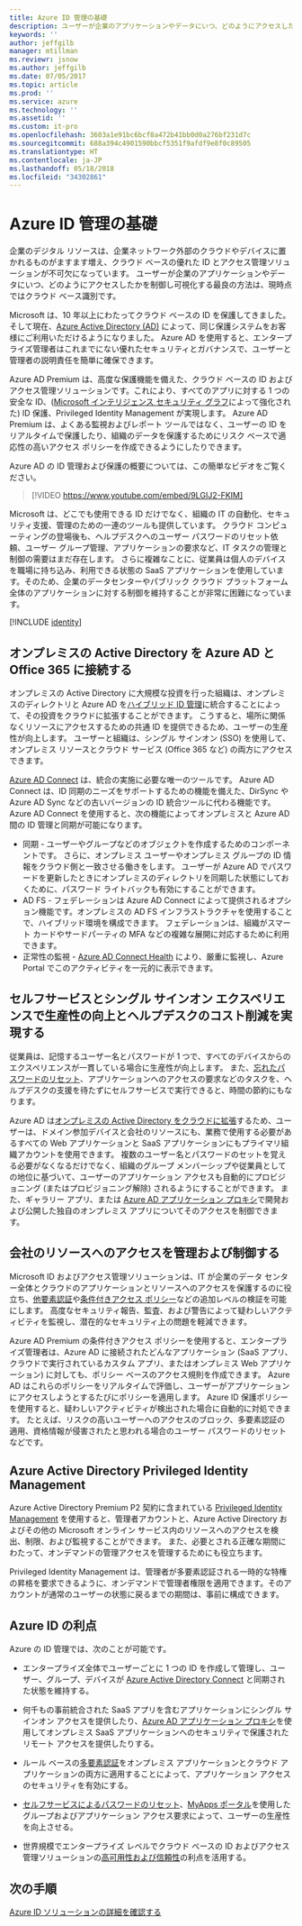 ```yaml
---
title: Azure ID 管理の基礎
description: ユーザーが企業のアプリケーションやデータにいつ、どのようにアクセスしたかを制御し可視化する最良の方法は、現時点ではクラウド ベース識別です。
keywords: ''
author: jeffgilb
manager: mtillman
ms.reviewr: jsnow
ms.author: jeffgilb
ms.date: 07/05/2017
ms.topic: article
ms.prod: ''
ms.service: azure
ms.technology: ''
ms.assetid: ''
ms.custom: it-pro
ms.openlocfilehash: 3603a1e91bc6bcf8a472b41bb0d0a276bf231d7c
ms.sourcegitcommit: 688a394c4901590bbcf5351f9afdf9e8f0c89505
ms.translationtype: HT
ms.contentlocale: ja-JP
ms.lasthandoff: 05/18/2018
ms.locfileid: "34302861"
---
```

# <a name="fundamentals-of-azure-identity-management"></a>Azure ID 管理の基礎

企業のデジタル リソースは、企業ネットワーク外部のクラウドやデバイスに置かれるものがますます増え、クラウド ベースの優れた ID とアクセス管理ソリューションが不可欠になっています。 ユーザーが企業のアプリケーションやデータにいつ、どのようにアクセスしたかを制御し可視化する最良の方法は、現時点ではクラウド ベース識別です。

Microsoft は、10 年以上にわたってクラウド ベースの ID を保護してきました。そして現在、[Azure Active Directory (AD)](active-directory-whatis.md) によって、同じ保護システムをお客様にご利用いただけるようになりました。 Azure AD を使用すると、エンタープライズ管理者はこれまでにない優れたセキュリティとガバナンスで、ユーザーと管理者の説明責任を簡単に確保できます。

Azure AD Premium は、高度な保護機能を備えた、クラウド ベースの ID およびアクセス管理ソリューションです。これにより、すべてのアプリに対する 1 つの安全な ID、([Microsoft インテリジェンス セキュリティ グラフ](https://www.microsoft.com/en-us/security/intelligence)によって強化された) ID 保護、Privileged Identity Management が実現します。 Azure AD Premium は、よくある監視およびレポート ツールではなく、ユーザーの ID をリアルタイムで保護したり、組織のデータを保護するためにリスク ベースで適応性の高いアクセス ポリシーを作成できるようにしたりできます。

Azure AD の ID 管理および保護の概要については、この簡単なビデオをご覧ください。
>[!VIDEO https://www.youtube.com/embed/9LGIJ2-FKIM]

Microsoft は、どこでも使用できる ID だけでなく、組織の IT の自動化、セキュリティ支援、管理のための一連のツールも提供しています。 クラウド コンピューティングの登場後も、ヘルプデスクへのユーザー パスワードのリセット依頼、ユーザー グループ管理、アプリケーションの要求など、IT タスクの管理と制御の需要はまだ存在します。 さらに複雑なことに、従業員は個人のデバイスを職場に持ち込み、利用できる状態の SaaS アプリケーションを使用しています。そのため、企業のデータセンターやパブリック クラウド プラットフォーム全体のアプリケーションに対する制御を維持することが非常に困難になっています。

[!INCLUDE [identity](../../includes/azure-ad-licenses.md)]

## <a name="connect-on-premises-active-directory-with-azure-ad-and-office-365"></a>オンプレミスの Active Directory を Azure AD と Office 365 に接続する
オンプレミスの Active Directory に大規模な投資を行った組織は、オンプレミスのディレクトリと Azure AD を[ハイブリッド ID 管理](https://docs.microsoft.com/azure/active-directory/active-directory-hybrid-identity-design-considerations-overview)に統合することによって、その投資をクラウドに拡張することができます。 こうすると、場所に関係なくリソースにアクセスするための共通 ID を提供できるため、ユーザーの生産性が向上します。 ユーザーと組織は、シングル サインオン (SSO) を使用して、オンプレミス リソースとクラウド サービス (Office 365 など) の両方にアクセスできます。

[Azure AD Connect](https://docs.microsoft.com/azure/active-directory/connect/active-directory-aadconnect) は、統合の実施に必要な唯一のツールです。 Azure AD Connect は、ID 同期のニーズをサポートするための機能を備えた、DirSync や Azure AD Sync などの古いバージョンの ID 統合ツールに代わる機能です。Azure AD Connect を使用すると、次の機能によってオンプレミスと Azure AD 間の ID 管理と同期が可能になります。

- 同期 - ユーザーやグループなどのオブジェクトを作成するためのコンポーネントです。 さらに、オンプレミス ユーザーやオンプレミス グループの ID 情報をクラウド側と一致させる働きをします。 ユーザーが Azure AD でパスワードを更新したときにオンプレミスのディレクトリを同期した状態にしておくために、パスワード ライトバックも有効にすることができます。
- AD FS - フェデレーションは Azure AD Connect によって提供されるオプション機能です。オンプレミスの AD FS インフラストラクチャを使用することで、ハイブリッド環境を構成できます。 フェデレーションは、組織がスマート カードやサードパーティの MFA などの複雑な展開に対応するために利用できます。
- 正常性の監視 - [Azure AD Connect Health](https://docs.microsoft.com/azure/active-directory/connect-health/active-directory-aadconnect-health) により、厳重に監視し、Azure Portal でこのアクティビティを一元的に表示できます。

## <a name="increase-productivity-and-reduce-helpdesk-costs-with-self-service-and-single-sign-on-experiences"></a>セルフサービスとシングル サインオン エクスペリエンスで生産性の向上とヘルプデスクのコスト削減を実現する

従業員は、記憶するユーザー名とパスワードが 1 つで、すべてのデバイスからのエクスペリエンスが一貫している場合に生産性が向上します。 また、[忘れたパスワードのリセット](https://docs.microsoft.com/azure/active-directory/active-directory-passwords)、アプリケーションへのアクセスの要求などのタスクを、ヘルプデスクの支援を待たずにセルフサービスで実行できると、時間の節約にもなります。

Azure AD は[オンプレミスの Active Directory をクラウドに拡張](https://docs.microsoft.com/azure/active-directory/connect/active-directory-aadconnect)するため、ユーザーは、ドメイン参加デバイスと会社のリソースにも、業務で使用する必要があるすべての Web アプリケーションと SaaS アプリケーションにもプライマリ組織アカウントを使用できます。 複数のユーザー名とパスワードのセットを覚える必要がなくなるだけでなく、組織のグループ メンバーシップや従業員としての地位に基づいて、ユーザーのアプリケーション アクセスも自動的にプロビジョニング (またはプロビジョニング解除) されるようにすることができます。 また、ギャラリー アプリ、または [Azure AD アプリケーション プロキシ](https://docs.microsoft.com/azure/active-directory/active-directory-application-proxy-get-started)で開発および公開した独自のオンプレミス アプリについてそのアクセスを制御できます。

## <a name="manage-and-control-access-to-corporate-resources"></a>会社のリソースへのアクセスを管理および制御する
Microsoft ID およびアクセス管理ソリューションは、IT が企業のデータ センター全体とクラウドのアプリケーションとリソースへのアクセスを保護するのに役立ち、[他要素認証](https://docs.microsoft.com/azure/multi-factor-authentication/multi-factor-authentication-whats-next)や[条件付きアクセス ポリシー](https://docs.microsoft.com/azure/active-directory/active-directory-conditional-access-azure-portal)などの追加レベルの検証を可能にします。 高度なセキュリティ報告、監査、および警告によって疑わしいアクティビティを監視し、潜在的なセキュリティ上の問題を軽減できます。

Azure AD Premium の条件付きアクセス ポリシーを使用すると、エンタープライズ管理者は、Azure AD に接続されたどんなアプリケーション (SaaS アプリ、クラウドで実行されているカスタム アプリ、またはオンプレミス Web アプリケーション) に対しても、ポリシー ベースのアクセス規則を作成できます。 Azure AD はこれらのポリシーをリアルタイムで評価し、ユーザーがアプリケーションにアクセスしようとするたびにポリシーを適用します。 Azure ID 保護ポリシーを使用すると、疑わしいアクティビティが検出された場合に自動的に対処できます。 たとえば、リスクの高いユーザーへのアクセスのブロック、多要素認証の適用、資格情報が侵害されたと思われる場合のユーザー パスワードのリセットなどです。


## <a name="azure-active-directory-privileged-identity-management"></a>Azure Active Directory Privileged Identity Management

Azure Active Directory Premium P2 契約に含まれている [Privileged Identity Management](https://docs.microsoft.com/azure/active-directory/active-directory-privileged-identity-management-getting-started) を使用すると、管理者アカウントと、Azure Active Directory およびその他の Microsoft オンライン サービス内のリソースへのアクセスを検出、制限、および監視することができます。 また、必要とされる正確な期間にわたって、オンデマンドの管理アクセスを管理するためにも役立ちます。

Privileged Identity Management は、管理者が多要素認証される一時的な特権の昇格を要求できるように、オンデマンドで管理者権限を適用できます。そのアカウントが通常のユーザーの状態に戻るまでの期間は、事前に構成できます。

## <a name="benefits-of-azure-identity"></a>Azure ID の利点

Azure の ID 管理では、次のことが可能です。

-   エンタープライズ全体でユーザーごとに 1 つの ID を作成して管理し、ユーザー、グループ、デバイスが [Azure Active Directory Connect](https://docs.microsoft.com/azure/active-directory/connect/active-directory-aadconnect) と同期された状態を維持する。

-   何千もの事前統合された SaaS アプリを含むアプリケーションにシングル サインオン アクセスを提供したり、[Azure AD アプリケーション プロキシ](https://docs.microsoft.com/azure/active-directory/active-directory-application-proxy-get-started)を使用してオンプレミス SaaS アプリケーションへのセキュリティで保護されたリモート アクセスを提供したりする。

-   ルール ベースの[多要素認証](https://docs.microsoft.com/azure/multi-factor-authentication/multi-factor-authentication-whats-next)をオンプレミス アプリケーションとクラウド アプリケーションの両方に適用することによって、アプリケーション アクセスのセキュリティを有効にする。

-   [セルフサービスによるパスワードのリセット](https://docs.microsoft.com/azure/active-directory/active-directory-passwords)、[MyApps ポータル](https://docs.microsoft.com/azure/active-directory/active-directory-saas-access-panel-user-help)を使用したグループおよびアプリケーション アクセス要求によって、ユーザーの生産性を向上させる。

-   世界規模でエンタープライズ レベルでクラウド ベースの ID およびアクセス管理ソリューションの[高可用性および信頼性](https://docs.microsoft.com/azure/architecture/resiliency/high-availability-azure-applications)の利点を活用する。

## <a name="next-steps"></a>次の手順
[Azure ID ソリューションの詳細を確認する](https://docs.microsoft.com/azure/active-directory/understand-azure-identity-solutions)